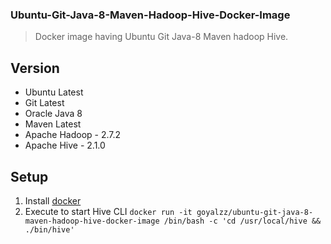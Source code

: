 ### Ubuntu-Git-Java-8-Maven-Hadoop-Hive-Docker-Image ###
> Docker image having Ubuntu Git Java-8 Maven hadoop Hive.

## Version ##
* Ubuntu Latest
* Git Latest
* Oracle Java 8
* Maven Latest
* Apache Hadoop - 2.7.2
* Apache Hive - 2.1.0

## Setup ##
1. Install [docker](https://www.docker.com/products/overview "Install Docker")
2. Execute to start Hive CLI `docker run -it goyalzz/ubuntu-git-java-8-maven-hadoop-hive-docker-image /bin/bash -c 'cd /usr/local/hive && ./bin/hive'`
